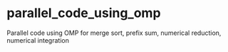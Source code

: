 # parallel_code_using_omp
Parallel code using OMP for merge sort, prefix sum, numerical reduction, numerical integration
